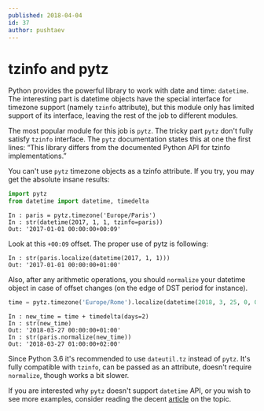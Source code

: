 ```yaml
---
published: 2018-04-04
id: 37
author: pushtaev
---
```


# tzinfo and pytz

Python provides the powerful library to work with date and time: `datetime`.
The interesting part is datetime objects have the special interface for timezone support
(namely `tzinfo` attribute), but this module only has limited support of its interface,
leaving the rest of the job to different modules.

The most popular module for this job is `pytz`.
The tricky part `pytz` don't fully satisfy `tzinfo` interface.
The `pytz` documentation states this at one the first lines:
“This library differs from the documented Python API for tzinfo implementations.”

You can't use `pytz` timezone objects as a tzinfo attribute.
If you try, you may get the absolute insane results:

```python {hide}
import pytz
from datetime import datetime, timedelta
```

```ipython {continue}
In : paris = pytz.timezone('Europe/Paris')
In : str(datetime(2017, 1, 1, tzinfo=paris))
Out: '2017-01-01 00:00:00+00:09'
```

Look at this `+00:09` offset. The proper use of pytz is following:

```ipython {continue}
In : str(paris.localize(datetime(2017, 1, 1)))
Out: '2017-01-01 00:00:00+01:00'
```


Also, after any arithmetic operations, you should `normalize` your datetime object in case of offset changes (on the edge of DST period for instance).

```python {continue} {hide}
time = pytz.timezone('Europe/Rome').localize(datetime(2018, 3, 25, 0, 0, 0))
```

```ipython {continue}
In : new_time = time + timedelta(days=2)
In : str(new_time)
Out: '2018-03-27 00:00:00+01:00'
In : str(paris.normalize(new_time))
Out: '2018-03-27 01:00:00+02:00'
```

Since Python 3.6 it's recommended to use `dateutil.tz` instead of `pytz`. It's fully compatible with `tzinfo`, can be passed as an attribute, doesn't require `normalize`, though works a bit slower.

If you are interested why `pytz` doesn't support `datetime` API, or you wish to see more examples, consider reading the decent [article](https://blog.ganssle.io/articles/2018/03/pytz-fastest-footgun.html) on the topic.
